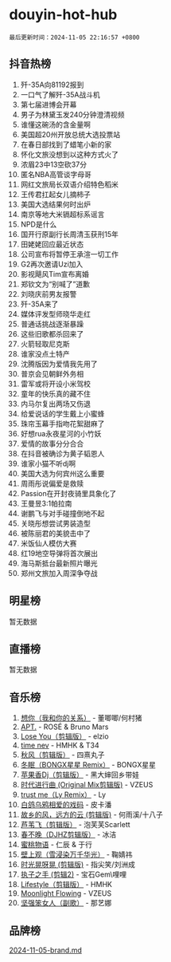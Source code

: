 # douyin-hot-hub

`最后更新时间：2024-11-05 22:16:57 +0800`

## 抖音热榜

1. 歼-35A向81192报到
1. 一口气了解歼-35A战斗机
1. 第七届进博会开幕
1. 男子为林黛玉发240分钟澄清视频
1. 谁懂这碗汤的含金量啊
1. 美国超20州开放总统大选投票站
1. 在春日部找到了蜡笔小新的家
1. 怀化文旅没想到以这种方式火了
1. 浓眉23中13空砍37分
1. 匿名NBA高管谈字母哥
1. 网红文旅局长双语介绍特色稻米
1. 王传君扛起女儿摘柿子
1. 美国大选结果何时出炉
1. 南京等地大米镉超标系谣言
1. NPD是什么
1. 国开行原副行长周清玉获刑15年
1. 田姥姥回应最近状态
1. 公司宣布将暂停王承渲一切工作
1. G2再次邀请Uzi加入
1. 影视飓风Tim宣布离婚
1. 郑钦文为“别喊了”道歉
1. 刘晓庆前男友报警
1. 歼-35A来了
1. 媒体评发型师晓华走红
1. 普通话挑战逐渐暴躁
1. 这些旧歌都杀回来了
1. 火箭轻取尼克斯
1. 谁家没点土特产
1. 沈腾版因为爱情我先用了
1. 普京会见朝鲜外务相
1. 雷军或将开设小米驾校
1. 童年的快乐真的藏不住
1. 内马尔复出两场又伤退
1. 给爱说话的学生戴上小蜜蜂
1. 珠帘玉幕手指吻花絮甜麻了
1. 好想rua永夜星河的小竹妖
1. 爱情的故事分分合合
1. 在抖音被确诊为黄子韬恩人
1. 谁家小猫不听dj啊
1. 美国大选为何宾州这么重要
1. 周雨彤说偏爱是救赎
1. Passion在开封夜骑里具象化了
1. 王曼昱3:1帕拉南
1. 谢鹏飞与对手碰撞倒地不起
1. 关晓彤想尝试男装造型
1. 被陈丽君的美貌击中了
1. 米饭仙人模仿大赛
1. 红19地空导弹将首次展出
1. 海马斯抵台最新照片曝光
1. 郑州文旅加入周深争夺战

## 明星榜

暂无数据

## 直播榜

暂无数据

## 音乐榜

1. [想你（我和你的关系）](https://sf3-cdn-tos.douyinstatic.com/obj/tos-cn-ve-2774/o8QxhcOBDYYX0zqKCjFVQXZ3RBffnRBQEogitG) - 董唧唧/何村猪
1. [APT.](https://sf5-hl-cdn-tos.douyinstatic.com/obj/tos-cn-ve-2774/oUIcRnUtZBV1JgZtxIMCAiiBSVBSEEOCFfkeMQ) - ROSÉ & Bruno Mars
1. [Lose You（剪辑版）](https://sf5-hl-cdn-tos.douyinstatic.com/obj/tos-cn-ve-2774/og9yxQxAWI86iBNr9ojBFMoWTIvDZZb8HwiGY) - elzio
1. [time nev](https://sf3-cdn-tos.douyinstatic.com/obj/tos-cn-ve-2774/oc6aICzpzBCWrhCvDVi2AZmQLt0gIBxfMEfd6i) - HMHK & T34
1. [秋风（剪辑版）](https://sf5-hl-cdn-tos.douyinstatic.com/obj/tos-cn-ve-2774/ocGaU84LfAfzMd2wbXdQFpCGhBiXg82JNMRRie) - 四熹丸子
1. [冬眠（BONGX星星 Remix）](https://sf5-hl-cdn-tos.douyinstatic.com/obj/tos-cn-ve-2774/oMCfFFoE3LwQ7agAgOIG4ieExqkeAsxNBEkLdz) - BONGX星星
1. [苹果香Dj（剪辑版）](https://sf3-cdn-tos.douyinstatic.com/obj/tos-cn-ve-2774/oEeIEQbYGAOspCTRAIeYF4Ok8LgZ8NBaRe4ztR) - 黑大婶回乡带娃
1. [时代进行曲 (Original Mix剪辑版)](https://sf5-hl-cdn-tos.douyinstatic.com/obj/tos-cn-ve-2774/oYrssziLdrtiW6cKABM8n5Vfc2xwXiIBInoAkn) - VZEUS
1. [trust me（Ly Remix）](https://sf3-cdn-tos.douyinstatic.com/obj/tos-cn-ve-2774/oUo1M8fz5AfmMSExABQQKFE0eCMWgsiccfqrMA) - Ly
1. [白鸽乌鸦相爱的戏码](https://sf3-cdn-tos.douyinstatic.com/obj/tos-cn-ve-2774/oMVVEf6eDAOmFtNtCsEqKpIorBDM8Nkg6TZRqC) - 皮卡潘
1. [故乡的风，远方的云 (剪辑版)](https://sf3-cdn-tos.douyinstatic.com/obj/tos-cn-ve-2774/ooPEdiZMrAAWisczq1WXoZYGU6GxII2UUBvYI) - 何雨溪/十八子
1. [芦苇飞（剪辑版）](https://sf5-hl-cdn-tos.douyinstatic.com/obj/tos-cn-ve-2774/ok3IaChjEFFoK3FAMzXDEgfpeE6Al3Nv2BnfCW) - 泡芙芙Scarlett
1. [春不晚（DJHZ剪辑版）](https://sf3-cdn-tos.douyinstatic.com/obj/tos-cn-ve-2774/osEZa7YZ6wNo9QDABgfGFaCQKRQTNafsBJDnKt) - 冰洁
1. [蜜桃物语](https://sf3-cdn-tos.douyinstatic.com/obj/tos-cn-ve-2774/oIhOSCZtIACtYU4XQkngiW9kCBfVD1Fz9IYeqL) - 仁辰 & 于行
1. [壁上观（雪浸染万千华光）](https://sf5-hl-cdn-tos.douyinstatic.com/obj/tos-cn-ve-2774/ocIizBMxWi8vA8UdAMIYdYCjgBB5Z3WZWxrvY) - 鞠婧祎
1. [时光晃呀晃 (剪辑版)](https://sf3-cdn-tos.douyinstatic.com/obj/tos-cn-ve-2774/o8ACeQem3gwI1x3GIYGAfKG0LJebKFRJDwRwyW) - 指尖笑/刘洲成
1. [执子之手 (剪辑2)](https://sf6-cdn-tos.douyinstatic.com/obj/tos-cn-ve-2774/oUoZLQjCc31XzqsBnBQUNgeKtYPBcgbFDwtfcu) - 宝石Gem\哩哩
1. [Lifestyle（剪辑版）](https://sf3-cdn-tos.douyinstatic.com/obj/tos-cn-ve-2774/owfqGgjwG3V5lCLaAIezFMeg3LtuKNBaZKgzPV) - HMHK
1. [Moonlight Flowing](https://sf3-cdn-tos.douyinstatic.com/obj/tos-cn-ve-2774/oopZsCtRnQgOhEYmv9FfBBgwmeaQmWQQZED9tN) - VZEUS
1. [坚强笨女人（副歌）](https://sf5-hl-cdn-tos.douyinstatic.com/obj/tos-cn-ve-2774/ospNInQiZvGWyBVg5zkNsAMct5uJIg1CrZiPL) - 那艺娜

## 品牌榜

[2024-11-05-brand.md](2024-11-05-brand.md)
